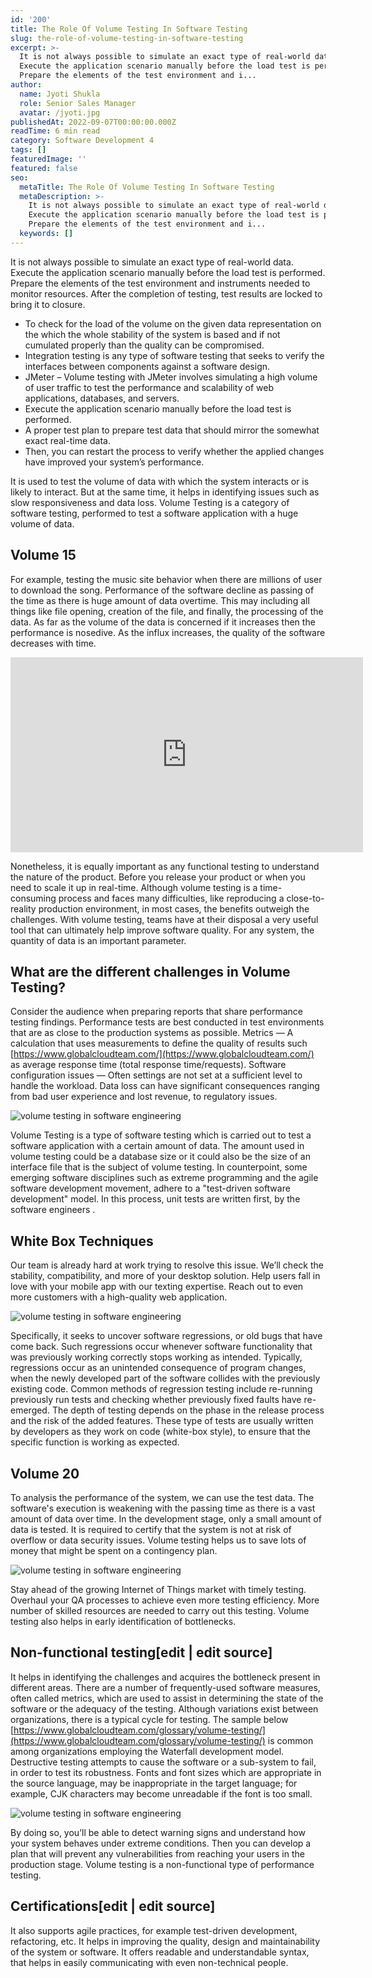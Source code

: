 ```yaml
---
id: '200'
title: The Role Of Volume Testing In Software Testing
slug: the-role-of-volume-testing-in-software-testing
excerpt: >-
  It is not always possible to simulate an exact type of real-world data.
  Execute the application scenario manually before the load test is performed.
  Prepare the elements of the test environment and i...
author:
  name: Jyoti Shukla
  role: Senior Sales Manager
  avatar: /jyoti.jpg
publishedAt: 2022-09-07T00:00:00.000Z
readTime: 6 min read
category: Software Development 4
tags: []
featuredImage: ''
featured: false
seo:
  metaTitle: The Role Of Volume Testing In Software Testing
  metaDescription: >-
    It is not always possible to simulate an exact type of real-world data.
    Execute the application scenario manually before the load test is performed.
    Prepare the elements of the test environment and i...
  keywords: []
---
```


It is not always possible to simulate an exact type of real-world data. Execute the application scenario manually before the load test is performed. Prepare the elements of the test environment and instruments needed to monitor resources. After the completion of testing, test results are locked to bring it to closure.

- To check for the load of the volume on the given data representation on the which the whole stability of the system is based and if not cumulated properly than the quality can be compromised.
- Integration testing is any type of software testing that seeks to verify the interfaces between components against a software design.
- JMeter – Volume testing with JMeter involves simulating a high volume of user traffic to test the performance and scalability of web applications, databases, and servers.
- Execute the application scenario manually before the load test is performed.
- A proper test plan to prepare test data that should mirror the somewhat exact real-time data.
- Then, you can restart the process to verify whether the applied changes have improved your system’s performance.

It is used to test the volume of data with which the system interacts or is likely to interact. But at the same time, it helps in identifying issues such as slow responsiveness and data loss. Volume Testing is a category of software testing, performed to test a software application with a huge volume of data.

## Volume 15

For example, testing the music site behavior when there are millions of user to download the song. Performance of the software decline as passing of the time as there is huge amount of data overtime. This may including all things like file opening, creation of the file, and finally, the processing of the data. As far as the volume of the data is concerned if it increases then the performance is nosedive. As the influx increases, the quality of the software decreases with time.

<iframe width="564" height="312" src="https://www.youtube.com/embed/R8V_d1gFQlM" frameborder="0" alt="volume testing in software engineering" allowfullscreen></iframe>

Nonetheless, it is equally important as any functional testing to understand the nature of the product. Before you release your product or when you need to scale it up in real-time. Although volume testing is a time-consuming process and faces many difficulties, like reproducing a close-to-reality production environment, in most cases, the benefits outweigh the challenges. With volume testing, teams have at their disposal a very useful tool that can ultimately help improve software quality. For any system, the quantity of data is an important parameter.

## What are the different challenges in Volume Testing?

Consider the audience when preparing reports that share performance testing findings. Performance tests are best conducted in test environments that are as close to the production systems as possible. Metrics — A calculation that uses measurements to define the quality of results such [https://www.globalcloudteam.com/](https://www.globalcloudteam.com/) as average response time (total response time/requests). Software configuration issues — Often settings are not set at a sufficient level to handle the workload. Data loss can have significant consequences ranging from bad user experience and lost revenue, to regulatory issues.

![volume testing in software engineering](images/30ab2efc-d09d-461b-bc7c-28176a4a6279.jpg)

Volume Testing is a type of software testing which is carried out to test a software application with a certain amount of data. The amount used in volume testing could be a database size or it could also be the size of an interface file that is the subject of volume testing. In counterpoint, some emerging software disciplines such as extreme programming and the agile software development movement, adhere to a "test-driven software development" model. In this process, unit tests are written first, by the software engineers .

## White Box Techniques

Our team is already hard at work trying to resolve this issue. We’ll check the stability, compatibility, and more of your desktop solution. Help users fall in love with your mobile app with our texting expertise. Reach out to even more customers with a high-quality web application.

![volume testing in software engineering](images/shutterstock_121238455.jpg)

Specifically, it seeks to uncover software regressions, or old bugs that have come back. Such regressions occur whenever software functionality that was previously working correctly stops working as intended. Typically, regressions occur as an unintended consequence of program changes, when the newly developed part of the software collides with the previously existing code. Common methods of regression testing include re-running previously run tests and checking whether previously fixed faults have re-emerged. The depth of testing depends on the phase in the release process and the risk of the added features. These type of tests are usually written by developers as they work on code (white-box style), to ensure that the specific function is working as expected.

## Volume 20

To analysis the performance of the system, we can use the test data. The software's execution is weakening with the passing time as there is a vast amount of data over time. In the development stage, only a small amount of data is tested. It is required to certify that the system is not at risk of overflow or data security issues. Volume testing helps us to save lots of money that might be spent on a contingency plan.

![volume testing in software engineering](images/d7f304ea-dba3-4c85-be45-3b7747ed26d6sizelarge-768x524.jpg)

Stay ahead of the growing Internet of Things market with timely testing. Overhaul your QA processes to achieve even more testing efficiency. More number of skilled resources are needed to carry out this testing. Volume testing also helps in early identification of bottlenecks.

## Non-functional testing\[edit | edit source\]

It helps in identifying the challenges and acquires the bottleneck present in different areas. There are a number of frequently-used software measures, often called metrics, which are used to assist in determining the state of the software or the adequacy of the testing. Although variations exist between organizations, there is a typical cycle for testing. The sample below [https://www.globalcloudteam.com/glossary/volume-testing/](https://www.globalcloudteam.com/glossary/volume-testing/) is common among organizations employing the Waterfall development model. Destructive testing attempts to cause the software or a sub-system to fail, in order to test its robustness. Fonts and font sizes which are appropriate in the source language, may be inappropriate in the target language; for example, CJK characters may become unreadable if the font is too small.

![volume testing in software engineering](images/64f5f333-9802-4f55-91e9-4f0b3e2c9096.jpg)

By doing so, you’ll be able to detect warning signs and understand how your system behaves under extreme conditions. Then you can develop a plan that will prevent any vulnerabilities from reaching your users in the production stage. Volume testing is a non-functional type of performance testing.

## Certifications\[edit | edit source\]

It also supports agile practices, for example test-driven development, refactoring, etc. It helps in improving the quality, design and maintainability of the system or software. It offers readable and understandable syntax, that helps in easily communicating with even non-technical people.
